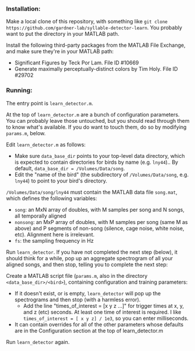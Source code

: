 ### Installation:

Make a local clone of this repository, with something like `git clone https://github.com/gardner-lab/syllable-detector-learn`.  You probably want to put the directory in your MATLAB path.

Install the following third-party packages from the MATLAB File Exchange, and make sure they're in your MATLAB path:
* Significant Figures by Teck Por Lam.  File ID #10669
* Generate maximally perceptually-distinct colors by Tim Holy.  File ID #29702

### Running:

The entry point is `learn_detector.m`.

At the top of `learn_detector.m` are a bunch of configuration parameters.  You can probably leave those untouched, but you should read through them to know what's available.  If you do want to touch them, do so by modifying `params.m`, below.

Edit `learn_detector.m` as follows:
* Make sure `data_base_dir` points to your top-level data directory, which is expected to contain directories for birds by name (e.g. `lny44`)..  By default, `data_base_dir = /Volumes/Data/song`.
* Edit the "name of the bird" (the subdirectory of `/Volumes/Data/song`, e.g. `lny44`) to point to your bird's directory.

`/Volumes/Data/song/lny44` must contain the MATLAB data file `song.mat`, which defines the following variables:
  * `song`: an MxN array of doubles, with M samples per song and N songs, all temporally aligned
  * `nonsong`: an MxP array of doubles, with M samples per song (same M as above) and P segments of non-song (silence, cage noise, white noise, etc).  Alignment here is irrelevant.
  * `fs`: the sampling frequency in Hz

Run `learn_detector`.  If you have not completed the next step (below), it should think for a while, pop up an aggregate spectrogram of all your aligned songs, and then stop, telling you to complete the next step:

Create a MATLAB script file (`params.m`, also in the directory `<data_base_dir>/<bird>`), containing configuration and training parameters:
  * If it doesn't exist, or is empty, `learn_detector` will pop up the spectrograms and then stop (with a harmless error).
    * Add the line "times_of_interest = [x y z ...]" for trigger times at x, y, and z (etc) seconds.  At least one time of interest is required.  I like `times_of_interest = [ x y z] / 1e3`, so you can enter milliseconds.
  * It can contain overrides for all of the other parameters whose defaults are in the Configuration section at the top of learn_detector.m

Run `learn_detector` again.
